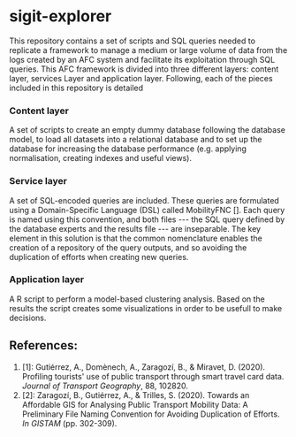 # sigit-explorer

This repository contains a set of scripts and SQL queries needed to replicate a framework to manage a medium or large volume of data from the logs created by an AFC system and facilitate its exploitation through SQL queries. This AFC framework is divided into three different layers: content layer, services Layer and application layer. Following, each of the pieces included in this repository is detailed

### Content layer

A set of scripts to create an empty dummy database following the database model, to load all datasets into a relational database and to set up the database for increasing the database performance (e.g. applying normalisation, creating indexes and useful views).

### Service layer

A set of SQL-encoded queries are included. These queries are formulated using a Domain-Specific Language (DSL) called MobilityFNC []. Each query is named using this convention, and both files --- the SQL query defined by the database experts and the results file --- are inseparable. The key element in this solution is that the common nomenclature enables the creation of a repository of the query outputs, and so avoiding the duplication of efforts when creating new queries. 

### Application layer

A R script to perform a model-based clustering analysis. Based on the results the script creates some visualizations in order to be usefull to make decisions. 

## References:

<ol>
<li> [1]: Gutiérrez, A., Domènech, A., Zaragozí, B., & Miravet, D. (2020). Profiling tourists' use of public transport through smart travel card data. <em>Journal of Transport Geography</em>, 88, 102820.</li>
<li> [2]: Zaragozí, B., Gutiérrez, A., & Trilles, S. (2020). Towards an Affordable GIS for Analysing Public Transport Mobility Data: A Preliminary File Naming Convention for Avoiding Duplication of Efforts. <em>In GISTAM</em> (pp. 302-309).</li>
</ol>

